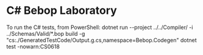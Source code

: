# C# Bebop Laboratory

To run the C# tests, from PowerShell:
    dotnet run --project ../../Compiler/ -i ../Schemas/Valid/*.bop build -g "cs:./GeneratedTestCode/Output.g.cs,namespace=Bebop.Codegen"
    dotnet test -nowarn:CS0618
